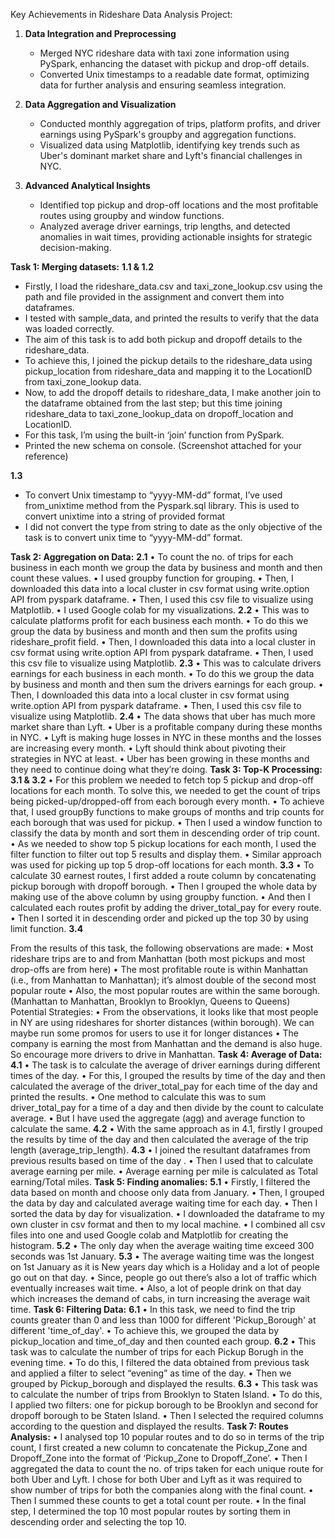 Key Achievements in Rideshare Data Analysis Project:

1. **Data Integration and Preprocessing**
   - Merged NYC rideshare data with taxi zone information using PySpark, enhancing the dataset with pickup and drop-off details.
   - Converted Unix timestamps to a readable date format, optimizing data for further analysis and ensuring seamless integration.

2. **Data Aggregation and Visualization**
   - Conducted monthly aggregation of trips, platform profits, and driver earnings using PySpark's groupby and aggregation functions.
   - Visualized data using Matplotlib, identifying key trends such as Uber's dominant market share and Lyft's financial challenges in NYC.

3. **Advanced Analytical Insights**
   - Identified top pickup and drop-off locations and the most profitable routes using groupby and window functions.
   - Analyzed average driver earnings, trip lengths, and detected anomalies in wait times, providing actionable insights for strategic decision-making.
  
**Task 1: Merging datasets:**
**1.1 & 1.2**

- Firstly, I load the rideshare_data.csv and taxi_zone_lookup.csv using the path and file provided in the assignment and convert them into dataframes.
- I tested with sample_data, and printed the results to verify that the data was loaded correctly.
- The aim of this task is to add both pickup and dropoff details to the rideshare_data.
- To achieve this, I joined the pickup details to the rideshare_data using pickup_location from rideshare_data and mapping it to the LocationID from taxi_zone_lookup data.
- Now, to add the dropoff details to rideshare_data, I make another join to the dataframe obtained from the last step; but this time joining rideshare_data to taxi_zone_lookup_data on dropoff_location and LocationID.
- For this task, I’m using the built-in ‘join’ function from PySpark.
-  Printed the new schema on console. (Screenshot attached for your reference)
  
**1.3**
- To convert Unix timestamp to “yyyy-MM-dd” format, I’ve used from_unixtime method from the Pyspark.sql library. This is used to convert unixtime into a string of provided format
- I did not convert the type from string to date as the only objective of the task is to convert unix time to “yyyy-MM-dd” format.

**Task 2: Aggregation on Data:**
**2.1**
• To count the no. of trips for each business in each month we group the data by business and month
and then count these values.
• I used groupby function for grouping.
• Then, I downloaded this data into a local cluster in csv format using write.option API from pyspark
dataframe.
• Then, I used this csv file to visualize using Matplotlib.
• I used Google colab for my visualizations.
**2.2**
• This was to calculate platforms profit for each business each month.
• To do this we group the data by business and month and then sum the profits using
rideshare_profit field.
• Then, I downloaded this data into a local cluster in csv format using write.option API from pyspark
dataframe.
• Then, I used this csv file to visualize using Matplotlib.
**2.3**
• This was to calculate drivers earnings for each business in each month.
• To do this we group the data by business and month and then sum the drivers earnings for each
group.
• Then, I downloaded this data into a local cluster in csv format using write.option API from pyspark
dataframe.
• Then, I used this csv file to visualize using Matplotlib.
**2.4**
• The data shows that uber has much more market share than Lyft.
• Uber is a profitable company during these months in NYC.
• Lyft is making huge losses in NYC in these months and the losses are increasing every month.
• Lyft should think about pivoting their strategies in NYC at least.
• Uber has been growing in these months and they need to continue doing what they’re doing.
**Task 3: Top-K Processing:**
**3.1 & 3.2**
• For this problem we needed to fetch top 5 pickup and drop-off locations for each month. To solve this, we needed to get the count of trips being picked-up/dropped-off from each borough every month.
• To achieve that, I used groupBy functions to make groups of months and trip counts for each borough that was used for pickup.
• Then I used a window function to classify the data by month and sort them in descending order of trip count.
• As we needed to show top 5 pickup locations for each month, I used the filter function to filter out top 5 results and display them.
• Similar approach was used for picking up top 5 drop-off locations for each month.
**3.3**
• To calculate 30 earnest routes, I first added a route column by concatenating pickup borough with dropoff borough.
• Then I grouped the whole data by making use of the above column by using groupby function.
• And then I calculated each routes profit by adding the driver_total_pay for every route.
• Then I sorted it in descending order and picked up the top 30 by using limit function.
**3.4**

From the results of this task, the following observations are made:
• Most rideshare trips are to and from Manhattan (both most pickups and most drop-offs are from
here)
• The most profitable route is within Manhattan (i.e., from Manhattan to Manhattan); it’s almost
double of the second most popular route
• Also, the most popular routes are within the same borough. (Manhattan to Manhattan, Brooklyn to
Brooklyn, Queens to Queens)
Potential Strategies:
• From the observations, it looks like that most people in NY are using rideshares for shorter
distances (within borough). We can maybe run some promos for users to use it for longer distances
• The company is earning the most from Manhattan and the demand is also huge. So encourage
more drivers to drive in Manhattan.
**Task 4: Average of Data:**
**4.1**
• The task is to calculate the average of driver earnings during different times of the day.
• For this, I grouped the results by time of the day and then calculated the average of the
driver_total_pay for each time of the day and printed the results.
• One method to calculate this was to sum driver_total_pay for a time of a day and then divide by the
count to calculate average.
• But I have used the aggregate (agg) and average function to calculate the same.
**4.2**
• With the same approach as in 4.1, firstly I grouped the results by time of the day and then
calculated the average of the trip length (average_trip_length).
**4.3**
• I joined the resultant dataframes from previous results based on time of the day .
• Then I used that to calculate average earning per mile.
• Average earning per mile is calculated as Total earning/Total miles.
**Task 5: Finding anomalies:**
**5.1**
• Firstly, I filtered the data based on month and choose only data from January.
• Then, I grouped the data by day and calculated average waiting time for each day.
• Then I sorted the data by day for visualization.
• I downloaded the dataframe to my own cluster in csv format and then to my local machine.
• I combined all csv files into one and used Google colab and Matplotlib for creating the histogram.
**5.2**
• The only day when the average waiting time exceed 300 seconds was 1st January.
**5.3**
• The average waiting time was the longest on 1st January as it is New years day which is a Holiday and a lot of people go out on that day.
• Since, people go out there’s also a lot of traffic which eventually increases wait time.
• Also, a lot of people drink on that day which increases the demand of cabs, in turn increasing the
average wait time.
**Task 6: Filtering Data:**
**6.1**
• In this task, we need to find the trip counts greater than 0 and less than 1000 for different 'Pickup_Borough' at different 'time_of_day'.
• To achieve this, we grouped the data by pickup_location and time_of_day and then counted each group.
**6.2**
• This task was to calculate the number of trips for each Pickup Borugh in the evening time.
• To do this, I filtered the data obtained from previous task and applied a filter to select “evening” as time of the day.
• Then we grouped by Pickup_borough and displayed the results.
**6.3**
• This task was to calculate the number of trips from Brooklyn to Staten Island.
• To do this, I applied two filters: one for pickup borough to be Brooklyn and second for dropoff borough to be Staten Island.
• Then I selected the required columns according to the question and displayed the results.
**Task 7: Routes Analysis:**
• I analysed top 10 popular routes and to do so in terms of the trip count, I first created a new column to
concatenate the Pickup_Zone and Dropoff_Zone into the format of ‘Pickup_Zone to Dropoff_Zone’.
• Then I aggregated the data to count the no. of trips taken for each unique route for both Uber and Lyft. I chose for both Uber and Lyft as it was required to show number of trips for both the companies along with the final count.
• Then I summed these counts to get a total count per route.
• In the final step, I determined the top 10 most popular routes by sorting them in descending order and selecting the top 10.
   
